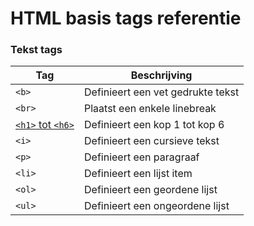 HTML basis tags referentie
==========================

### Tekst tags

| Tag                  | Beschrijving                              |
| -------------------  | ----------------------------------------  |
| `<b>` | Definieert een vet gedrukte tekst |
| `<br>` | Plaatst een enkele linebreak |
| [`<h1>` tot `<h6>`](/info-tags/headings-tag.md) | Definieert een kop 1 tot kop 6 |
| `<i>` | Definieert een cursieve tekst |
| `<p>` | Definieert een paragraaf |
| `<li>` | Definieert een lijst item |
| `<ol>` | Definieert een geordene lijst |
| `<ul>` | Definieert een ongeordene lijst |
